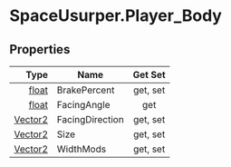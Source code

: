 # SpaceUsurper.Player_Body
## Properties
| Type | Name | Get Set |
| ---: | ---- | :-----: |
| [float](https://docs.microsoft.com/en-us/dotnet/api/system.single?view=netframework-4.5) | BrakePercent | get, set |
| [float](https://docs.microsoft.com/en-us/dotnet/api/system.single?view=netframework-4.5) | FacingAngle | get |
| [Vector2](https://docs.unity3d.com/ScriptReference/Vector2.html) | FacingDirection | get, set |
| [Vector2](https://docs.unity3d.com/ScriptReference/Vector2.html) | Size | get, set |
| [Vector2](https://docs.unity3d.com/ScriptReference/Vector2.html) | WidthMods | get, set |
